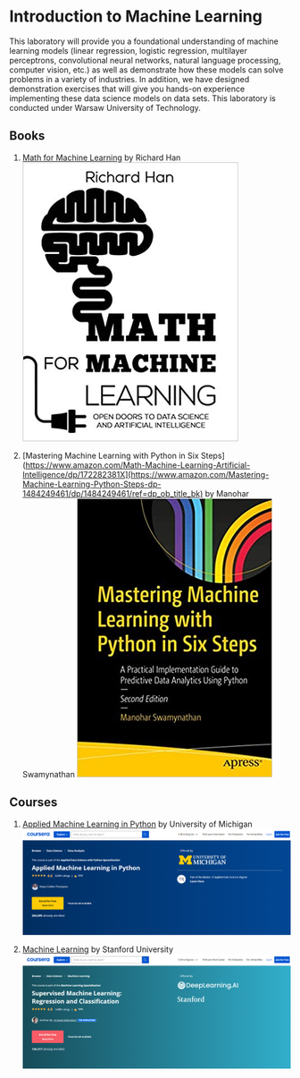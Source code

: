 # Introduction to Machine Learning
 
This laboratory will provide you a foundational understanding of machine learning models (linear regression, logistic regression, multilayer perceptrons, convolutional neural networks, natural language processing, computer vision, etc.) as well as demonstrate how these models can solve problems in a variety of industries. In addition, we have designed demonstration exercises that will give you hands-on experience implementing these data science models on data sets. This laboratory is conducted under Warsaw University of Technology.

## Books
1. [Math for Machine Learning](https://www.amazon.com/Math-Machine-Learning-Artificial-Intelligence/dp/172282381X) by Richard Han
![](https://raw.githubusercontent.com/rauzansumara/introduction-to-machine-learning/master/Books/book1.jpg)

2. [Mastering Machine Learning with Python in Six Steps](https://www.amazon.com/Math-Machine-Learning-Artificial-Intelligence/dp/172282381X](https://www.amazon.com/Mastering-Machine-Learning-Python-Steps-dp-1484249461/dp/1484249461/ref=dp_ob_title_bk) by Manohar Swamynathan
![](https://raw.githubusercontent.com/rauzansumara/introduction-to-machine-learning/master/Books/book2.jpg)

## Courses
1. [Applied Machine Learning in Python](https://www.coursera.org/learn/python-machine-learning) by University of Michigan
![](https://raw.githubusercontent.com/rauzansumara/introduction-to-machine-learning/master/Books/Course1.PNG)

2. [Machine Learning](https://www.coursera.org/learn/machine-learning) by Stanford University
![](https://raw.githubusercontent.com/rauzansumara/introduction-to-machine-learning/master/Books/Course2.PNG)
